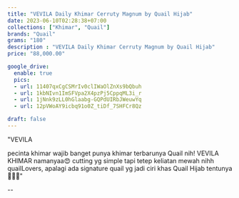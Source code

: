 ```yaml
---
title: "VEVILA Daily Khimar Cerruty Magnum by Quail Hijab"
date: 2023-06-10T02:28:38+07:00
collections: ["Khimar", "Quail"]
brands: "Quail"
grams: "180"
description : "VEVILA Daily Khimar Cerruty Magnum by Quail Hijab"
price: "88,000.00"

google_drive:
  enable: true
  pics:
  - url: 11407qxCgCSMrIv0clIWaOlZnXs9bQbuh
  - url: 1kbNIvn1ImSFVpa2X4pzPj5CppqML3i_r
  - url: 1jNnk9zLL0hGlaabg-GQPdUIRbJWeuwYq
  - url: 12pVWoAY9icbq91o0Z_tiDf_7SHFCr8Qz

draft: false
---
```


"VEVILA 

pecinta khimar wajib banget punya khimar terbarunya Quail nih! VEVILA KHIMAR namanyaa😍 cutting yg simple tapi tetep keliatan mewah nihh quailLovers, apalagi ada signature quail yg jadi ciri khas Quail Hijab tentunya🫶🏻🥰"


--    
 
